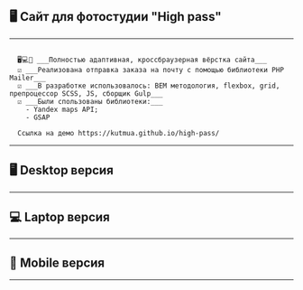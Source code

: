 ## 🖥 Сайт для фотостудии "High pass"
---

```

  🖥💻📱 ___Полностью адаптивная, кроссбраузерная вёрстка сайта___
  ☑️ ___Реализована отправка заказа на почту с помощью библиотеки PHP Mailer___
  ☑️ ___В разработке использовалось: BEM методология, flexbox, grid, препроцессор SCSS, JS, сборщик Gulp___
  ☑️ ___Были спользованы библиотеки:___
    - Yandex maps API;
    - GSAP

  Ссылка на демо https://kutmua.github.io/high-pass/
```

---

## 🖥 Desktop версия

---

## 💻 Laptop версия

---

## 📱 Mobile версия

---
